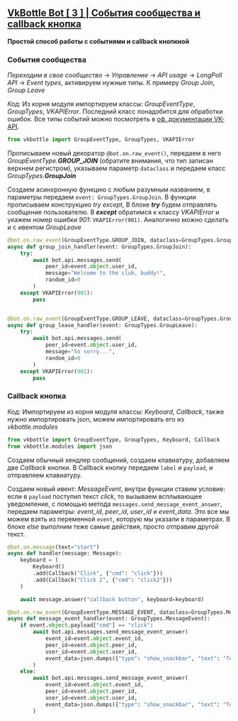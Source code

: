 ## [VkBottle Bot [ 3 ] | События сообщества и callback кнопка](https://youtu.be/hRTiOXwjxMw)
__Простой способ работы с событиями и callback кнопкной__

### События сообщества

*Переходим в свое сообщество* -> *Управление* -> *API usage* -> *LongPoll API* -> *Event types*, активируем нужные типы. К примеру *Group Join*, *Group Leave*

*Код:* Из корня модуля импортируем классы: *GroupEventType*, *GroupTypes*, *VKAPIError*. Последний класс понадобится для обработки ошибок. Все типы событий можно посмотреть в [оф. документации VK-API](https://vk.com/dev/groups_events).

```py
from vkbottle import GroupEventType, GroupTypes, VKAPIError
```

Прописываем новый декоратор `@bot.on.raw_event()`, передаем в него *GroupEventType.__GROUP_JOIN__* (обратите внимания, что тип записан верхнем регистром), указываем параметр `dataclass` и передаем класс *GroupTypes.__GroupJoin__*

Создаем асинхронную функцию с любым разумным названием, в параметры передаем `event: GroupTypes.GroupJoin`. В функции прописываем конструкцию *try except*, В блоке __*try*__ будем отправлять сообщение пользователю. В __*except*__ обратимся к классу *VKAPIError* и укажем номер ошибки *901*: `VKAPIError(901)`. Аналогично можно сделать и с ивентом *GroupLeave*

```py
@bot.on.raw_event(GroupEventType.GROUP_JOIN, dataclass=GroupTypes.GroupJoin)
async def group_join_handler(event: GroupTypes.GroupJoin):
	try:
		await bot.api.messages.send(
			peer_id=event.object.user_id,
			message="Welcome to the club, buddy!",
			random_id=0
		)
	except VKAPIError(901):
		pass


@bot.on.raw_event(GroupEventType.GROUP_LEAVE, dataclass=GroupTypes.GroupLeave)
async def group_leave_handler(event: GroupTypes.GroupLeave):
	try:
		await bot.api.messages.send(
			peer_id=event.object.user_id,
			message="So sorry...",
			random_id=0
		)
	except VKAPIError(901):
		pass
```

### Callback кнопка

*Код:* Импортируем из корня модуля классы: *Keyboard*, *Callback*, также нужно импортировать json, можем импортировать его из *vkbottle.modules* 

```py
from vkbottle import GroupEventType, GroupTypes, Keyboard, Callback
from vkbottle.modules import json
```

Создаем обычный хендлер сообщений, создаем клавиатуру, добавляем две *Callback* кнопки. В Callback кнопку передаем `label` и `payload`, и отправляем клавиатуру.

Создаем новый ивент: *MessageEvent*, внутри функции ставим условие: если в `payload` поступил текст *click*, то вызываем всплывающее уведомление, с помощью метода `messages.send_message_event_answer`, передаем параметры: *event_id*, *peer_id*, *user_id* и *event_data*. Это все мы можем взять из переменной `event`, которую мы указали в параметрах. В блоке *else* выполним теже самые действия, просто отправим другой текст.

```py
@bot.on.message(text="start")
async def handler(message: Message):
	keyboard = (
		Keyboard()
		.add(Callback("Click", {"cmd": "click"}))
		.add(Callback("Click 2", {"cmd": "click2"}))
	)

	await message.answer("callback button", keyboard=keyboard)

@bot.on.raw_event(GroupEventType.MESSAGE_EVENT, dataclass=GroupTypes.MessageEvent)
async def message_event_handler(event: GroupTypes.MessageEvent):
	if event.object.payload["cmd"] == "click":
		await bot.api.messages.send_message_event_answer(
			event_id=event.object.event_id,
			peer_id=event.object.peer_id,
			user_id=event.object.user_id,
			event_data=json.dumps({"type": "show_snackbar", "text": "Test message"})
		)
	else:
		await bot.api.messages.send_message_event_answer(
			event_id=event.object.event_id,
			peer_id=event.object.peer_id,
			user_id=event.object.user_id,
			event_data=json.dumps({"type": "show_snackbar", "text": "Test message 2"})
		)
```
